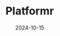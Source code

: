 ---  
layout: startup_page  
title: "Platformr"  
id: "platformr.cloud"  
permalink: "/platformrplatformr.cloud10152024/"  
website: "https://www.platformr.cloud/"  
funding_round: "Seed"  
funding_amount: "$2.5M"  
investors: "Oregon Venture Fund (OVF), Cascade Seed Fund, several other investors"  
about: "Platformr is a CloudOps platform that automates the migration, building, and deployment of technology solutions on AWS. Its prescriptive platform simplifies and accelerates the path to AWS, enabling organizations to deliver products faster and more efficiently. The platform is purpose-built for AWS and addresses challenges like time to market pressure, cloud governance, and scalability."  
markets: "Cloud Computing, DevOps, AWS, Cloud Infrastructure, Cloud Management, Software Development"  
hq: "Bend, Oregon, United States"  
founded_year: "2023"  
linkedin: "https://www.linkedin.com/company/platformr"  
twitter: ""  
instagram: ""  
facebook: ""  
crunchbase: "https://www.crunchbase.com/organization/platformr"  
pitchbook: "https://pitchbook.com/profiles/company/638285-50"  

date_display: "15-Oct-2024"  
date: "2024-10-15"

# SEO Optimization  
meta_title: "Platformr - Seed Funding ($2.5M)"  
meta_description: "Platformr, Platformr is a CloudOps platform that automates the migration, building, and deployment of technology solutions on AWS. Its prescriptive platform simp..."  
meta_keywords: "Platformr, Cloud Computing, DevOps, AWS, Cloud Infrastructure, Cloud Management, Software Development, Seed funding"  
canonical_url: "https://startup.projectstartups.com/platformrplatformr.cloud10152024/"  
---